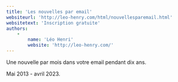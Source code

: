 ```yaml
---
title: 'Les nouvelles par email'
websiteurl: 'http://leo-henry.com/html/nouvellesparemail.html'
websitetext: 'Inscription gratuite'
authors:
    -
        name: 'Léo Henri'
        website: 'http://leo-henry.com/'
---
```


Une nouvelle par mois dans votre email pendant dix ans.

Mai 2013 - avril 2023.